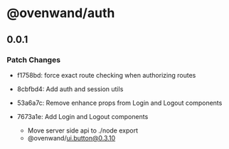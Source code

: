 # @ovenwand/auth

## 0.0.1

### Patch Changes

- f1758bd: force exact route checking when authorizing routes
- 8cbfbd4: Add auth and session utils
- 53a6a7c: Remove enhance props from Login and Logout components
- 7673a1e: Add Login and Logout components

  - Move server side api to ./node export
  - @ovenwand/ui.button@0.3.10
